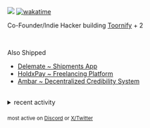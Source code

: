 ![](https://komarev.com/ghpvc/?username=dinxsh) [![wakatime](https://wakatime.com/badge/user/018cddd8-b17b-4e5f-a792-bed4da250ea7.svg)](https://wakatime.com/@018cddd8-b17b-4e5f-a792-bed4da250ea7)

Co-Founder/Indie Hacker building [Toornify](https://toornify.com) + 2

<br>

Also Shipped
- [Delemate ~ Shipments App](https://delemate.com)
- [HoldxPay ~ Freelancing Platform](https://holdxpay.com/)
- [Ambar ~ Decentralized Credibility System](https://ambar.gg/)
<br>
<details>
<summary>recent activity</summary>

  
| Overview | Card |
|:--------:|:-------------------------:|
| ![Lines of Code & Base Introduction](assets/metrics.plugin.code.lines.svg) | ![Achievements](assets/metrics.plugin.achievements.svg) |


</details>

<sub>most active on [Discord](https://t.co/QPthpsZ1Qu) or [X/Twitter](https://x.com/dineshcodes)</sub>
